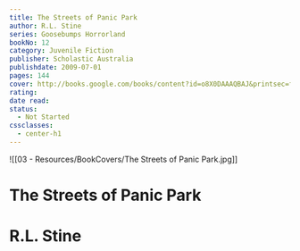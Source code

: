 ```yaml
---
title: The Streets of Panic Park
author: R.L. Stine
series: Goosebumps Horrorland
bookNo: 12
category: Juvenile Fiction
publisher: Scholastic Australia
publishdate: 2009-07-01
pages: 144
cover: http://books.google.com/books/content?id=o8X0DAAAQBAJ&printsec=frontcover&img=1&zoom=1&source=gbs_api
rating: 
date read: 
status:
  - Not Started
cssclasses:
  - center-h1
---
```

![[03 - Resources/BookCovers/The Streets of Panic Park.jpg]]
# The Streets of Panic Park
# R.L. Stine